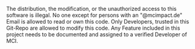 The distribution, the modification, or the unauthorized access to this software is illegal.
No one except for persons with an "@mcimpact.de" Email is allowed to read or own this code.
Only Developers, trusted in this Git-Repo are allowed to modify this code.
Any Feature included in this project needs to be documented and assigned to a verified Developer of MCI.
